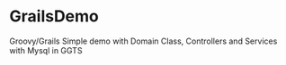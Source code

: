 # GrailsDemo

Groovy/Grails Simple demo with Domain Class, Controllers and Services with Mysql in GGTS
